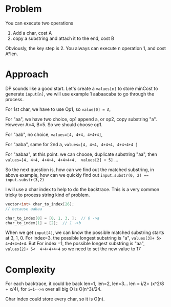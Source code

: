 # Problem
You can execute two operations
1. Add a char, cost A
2. copy a substring and attach it to the end, cost B

Obviously, the key step is 2. You always can execute n operation 1, and cost A*len. 

# Approach
DP sounds like a good start. Let's create a  ```values[n]``` to store minCost to generate ```input[n]```, we will use 
example 1 aabaacaba to go through the process. 

For 1st char,  we have to use Op1,  so ```value[0] = A```, 

For "aa", we have two choice,  op1 append a,  or op2, copy substring "a".  However A=4,  B=5. So we should choose op1.

For "aab", no choice, ```values=[4, 4+4, 4+4+4]```, 

For "aaba", same for 2nd a,  ```values=[4, 4+4, 4+4+4, 4+4+4+4 ]```

For "aabaa", at this point. we can choose,  duplicate substring "aa",  then  ```values=[4, 4+4, 4+4+4, 4+4+4+4,  values[2] + 5]```
...

So the next question is, how can we find out the matched substring, in above example, how can we quickly find out 
```input.substr(0, 2) == input.substr(3,2) ```

I will use a char index to help to do the backtrace. This is a very common tricky to process string kind of problem. 

```cpp
vector<int> char_to_index[26]; 
// because aabaa

char_to_index[0] = [0, 1, 3, ];  // 0 ->a
char_to_index[1] = [2];  // 1 ->b 
```

When we get ```input[4]```,  we can know the possible matched substring starts at 3, 1, 0.  For index=3. the possible longest
substring is "a",  ```values[3]+ 5>  4+4+4+4+4```. But For index =1, the possible longest substring is "aa",  
```values[2]+ 5<  4+4+4+4+4``` so we need to set the new value to 17

# Complexity
For each backtrace,  it could be back len=1, len=2, len=3...  len = i/2=  (x^2/8 + x/4), for ```i=1-->n``` over all big 
O is O(n^3)/24.

Char index could store every char, so it is O(n). 
